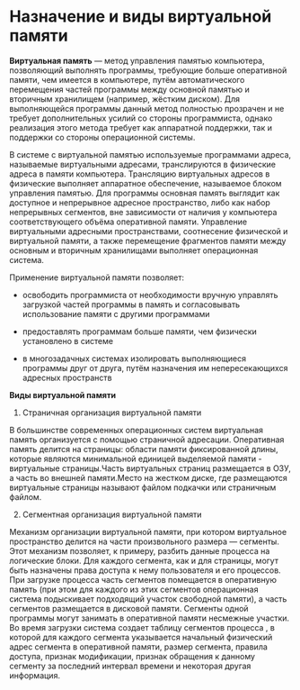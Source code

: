 # Назначение и виды виртуальной памяти
**Виртуальная память** — метод управления памятью компьютера, позволяющий выполнять программы, требующие больше оперативной памяти, чем имеется в компьютере, путём автоматического перемещения частей программы между основной памятью и вторичным хранилищем (например, жёстким диском). Для выполняющейся программы данный метод полностью прозрачен и не требует дополнительных усилий со стороны программиста, однако реализация этого метода требует как аппаратной поддержки, так и поддержки со стороны операционной системы.

В системе с виртуальной памятью используемые программами адреса, называемые виртуальными адресами, транслируются в физические адреса в памяти компьютера. Трансляцию виртуальных адресов в физические выполняет аппаратное обеспечение, называемое блоком управления памятью. Для программы основная память выглядит как доступное и непрерывное адресное пространство, либо как набор непрерывных сегментов, вне зависимости от наличия у компьютера соответствующего объёма оперативной памяти. Управление виртуальными адресными пространствами, соотнесение физической и виртуальной памяти, а также перемещение фрагментов памяти между основным и вторичным хранилищами выполняет операционная система.

Применение виртуальной памяти позволяет:

* освободить программиста от необходимости вручную управлять загрузкой частей программы в память и согласовывать использование памяти с другими программами

* предоставлять программам больше памяти, чем физически установлено в системе

* в многозадачных системах изолировать выполняющиеся программы друг от друга, путём назначения им непересекающихся адресных пространств

**Виды виртуальной памяти**

1. Страничная организация виртуальной памяти

 В большинстве современных операционных систем виртуальная память организуется с помощью страничной адресации. Оперативная память делится на страницы: области памяти фиксированной длины, которые являются минимальной единицей выделяемой памяти - виртуальные страницы.Часть виртуальных страниц размещается в ОЗУ, а часть во внешней памяти.Место на жестком диске, где размещаются виртуальные страницы называют файлом подкачки или страничным файлом.

2. Сегментная организация виртуальной памяти

 Механизм организации виртуальной памяти, при котором виртуальное пространство делится на части произвольного размера — сегменты. Этот механизм позволяет, к примеру, разбить данные процесса на логические блоки. Для каждого сегмента, как и для страницы, могут быть назначены права доступа к нему пользователя и его процессов. При загрузке процесса часть сегментов помещается в оперативную память (при этом для каждого из этих сегментов операционная система подыскивает подходящий участок свободной памяти), а часть сегментов размещается в дисковой памяти. Сегменты одной программы могут занимать в оперативной памяти несмежные участки. Во время загрузки система создает таблицу сегментов процесса , в которой для каждого сегмента указывается начальный физический адрес сегмента в оперативной памяти, размер сегмента, правила доступа, признак модификации, признак обращения к данному сегменту за последний интервал времени и некоторая другая информация.
